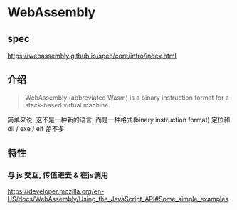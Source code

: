# WebAssembly

## spec
https://webassembly.github.io/spec/core/intro/index.html

## 介绍

> WebAssembly (abbreviated Wasm) is a binary instruction format for a stack-based virtual machine.

简单来说, 这不是一种新的语言, 而是一种格式(binary instruction format)
定位和 dll / exe / elf 差不多

## 特性

### 与 js 交互, 传值进去 & 在js调用

https://developer.mozilla.org/en-US/docs/WebAssembly/Using_the_JavaScript_API#Some_simple_examples